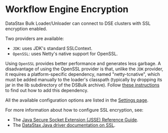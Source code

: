 # Workflow Engine Encryption

DataStax Bulk Loader/Unloader can connect to DSE clusters with SSL encryption enabled.

Two providers are available:
        
- `JDK`: uses JDK's standard SSLContext.
- `OpenSSL`: uses Netty's native support for OpenSSL.

Using `OpenSSL` provides better performance and generates less garbage.
A disadvantage of using the OpenSSL provider is that, unlike the `JDK` provider,
it requires a platform-specific dependency, named "netty-tcnative",
which must be added manually to the loader's classpath
(typically by dropping its jar in the lib subdirectory of the DSBulk archive).
Follow [these instructions](http://netty.io/wiki/forked-tomcat-native.html) 
to find out how to add this dependency.

All the available configuration options are listed in the [Settings page].
        
For more information about how to configure SSL encryption, see:

* The [Java Secure Socket Extension (JSSE) Reference Guide](JSSE).
* The [DataStax Java driver documentation on SSL](http://docs.datastax.com/en/developer/java-driver//manual/ssl/).

[JSSE]: http://docs.oracle.com/javase/6/docs/technotes/guides/security/jsse/JSSERefGuide.html
[driver ssl]: http://docs.datastax.com/en/developer/java-driver-dse/latest/manual/ssl/
[Settings page]: ../../settings.md

